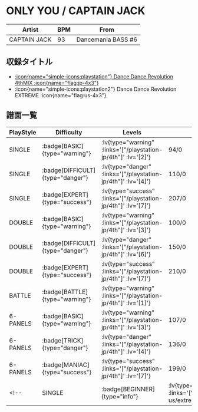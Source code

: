 # ONLY YOU / CAPTAIN JACK

|Artist|BPM|From|
|------|---|----|
|CAPTAIN JACK|93|Dancemania BASS #6|

## 収録タイトル

- [ :icon{name="simple-icons:playstation"} Dance Dance Revolution 4thMIX :icon{name="flag:jp-4x3"} ](/playstation-jp/4th)
- :icon{name="simple-icons:playstation2"} Dance Dance Revolution EXTREME :icon{name="flag:us-4x3"}

## 譜面一覧

|PlayStyle|Difficulty|Levels|Notes|Movie|
|---------|----------|------|-----|-----|
|SINGLE| :badge[BASIC]{type="warning"} | :lv{type="warning" :links='["/playstation-jp/4th"]' :lv='[2]'} |94/0||
|SINGLE| :badge[DIFFICULT]{type="danger"} | :lv{type="danger" :links='["/playstation-jp/4th"]' :lv='[4]'} |110/0||
|SINGLE| :badge[EXPERT]{type="success"} | :lv{type="success" :links='["/playstation-jp/4th"]' :lv='[7]'} |207/0||
|DOUBLE| :badge[BASIC]{type="warning"} | :lv{type="warning" :links='["/playstation-jp/4th"]' :lv='[3]'} |100/0||
|DOUBLE| :badge[DIFFICULT]{type="danger"} | :lv{type="danger" :links='["/playstation-jp/4th"]' :lv='[6]'} |150/0||
|DOUBLE| :badge[EXPERT]{type="success"} | :lv{type="success" :links='["/playstation-jp/4th"]' :lv='[7]'} |210/0||
|BATTLE| :badge[BATTLE]{type="warning"} | :lv{type="warning" :links='["/playstation-jp/4th"]' :lv='[1]'} |||
|6-PANELS| :badge[BASIC]{type="warning"} | :lv{type="warning" :links='["/playstation-jp/4th"]' :lv='[3]'} |107/0||
|6-PANELS| :badge[TRICK]{type="danger"} | :lv{type="danger" :links='["/playstation-jp/4th"]' :lv='[4]'} |136/0||
|6-PANELS| :badge[MANIAC]{type="success"} | :lv{type="success" :links='["/playstation-jp/4th"]' :lv='[7]'} |199/0||
<!-- |SINGLE| :badge[BEGINNER]{type="info"} | :lv{type="info" :links='["/playstation2-us/extreme"]' :lv='[1]'} |66/0|| -->
